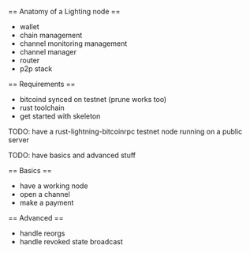 == Anatomy of a Lighting node ==

* wallet
* chain management
* channel monitoring management
* channel manager
* router
* p2p stack


== Requirements ==

* bitcoind synced on testnet (prune works too)
* rust toolchain
* get started with skeleton


TODO: have a rust-lightning-bitcoinrpc testnet node running on a public server

TODO: have basics and advanced stuff


== Basics ==

* have a working node
* open a channel
* make a payment

== Advanced ==

* handle reorgs
* handle revoked state broadcast
